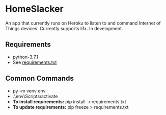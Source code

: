 # HomeSlacker

An app that currently runs on Heroku to listen to and command Internet of Things devices. Currently supports lifx. In development.

## Requirements

* python-3.7.1
* See [requirements.txt](requirements.txt)

## **Common Commands**

* py -m venv env
* .\env\Scripts\activate
* **To install requirements:** pip install -r requirements.txt
* **To update requirements:** pip freeze > requirements.txt